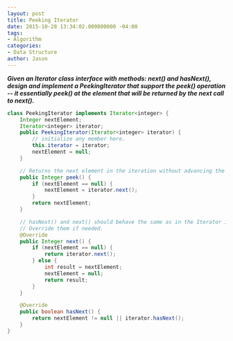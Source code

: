 ```yaml
---
layout: post
title: Peeking Iterator
date: 2015-10-28 13:34:02.000000000 -04:00
tags:
- Algorithm
categories:
- Data Structure
author: Jason
---
```

<p><strong><em>Given an Iterator class interface with methods: next() and hasNext(), design and implement a PeekingIterator that support the peek() operation -- it essentially peek() at the element that will be returned by the next call to next().</em></strong></p>


``` java
class PeekingIterator implements Iterator<integer> {
    Integer nextElement;
    Iterator<integer> iterator;
    public PeekingIterator(Iterator<integer> iterator) {
        // initialize any member here.
        this.iterator = iterator;
        nextElement = null;
    }

    // Returns the next element in the iteration without advancing the iterator.
    public Integer peek() {
        if (nextElement == null) {
            nextElement = iterator.next();
        }
        return nextElement;
    }

    // hasNext() and next() should behave the same as in the Iterator interface.
    // Override them if needed.
    @Override
    public Integer next() {
        if (nextElement == null) {
            return iterator.next();
        } else {
            int result = nextElement;
            nextElement = null;
            return result;
        }
    }

    @Override
    public boolean hasNext() {
        return nextElement != null || iterator.hasNext();
    }
}
```
